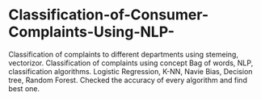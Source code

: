 # Classification-of-Consumer-Complaints-Using-NLP-
Classification of complaints to different departments using stemeing, vectorizor. Classification of complaints using concept Bag of words, NLP, classification algorithms. Logistic Regression, K-NN, Navie Bias, Decision tree, Random Forest. Checked the accuracy of every algorithm and find best one.
